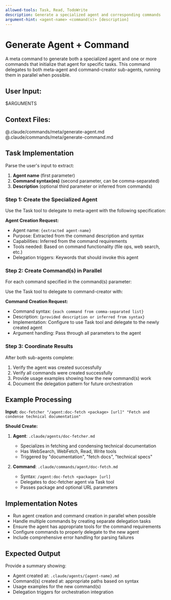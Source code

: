 ```yaml
---
allowed-tools: Task, Read, TodoWrite
description: Generate a specialized agent and corresponding commands
argument-hint: <agent-name> <command(s)> [description]
---
```


# Generate Agent + Command

A meta command to generate both a specialized agent and one or more commands that initialize that agent for specific tasks. This command delegates to both meta-agent and command-creator sub-agents, running them in parallel when possible.

## User Input:
$ARGUMENTS

## Context Files:
@.claude/commands/meta/generate-agent.md
@.claude/commands/meta/generate-command.md

## Task Implementation

Parse the user's input to extract:
1. **Agent name** (first parameter)
2. **Command syntax(es)** (second parameter, can be comma-separated)
3. **Description** (optional third parameter or inferred from commands)

### Step 1: Create the Specialized Agent

Use the Task tool to delegate to meta-agent with the following specification:

**Agent Creation Request:**
- Agent name: `{extracted agent-name}`
- Purpose: Extracted from the command description and syntax
- Capabilities: Inferred from the command requirements
- Tools needed: Based on command functionality (file ops, web search, etc.)
- Delegation triggers: Keywords that should invoke this agent

### Step 2: Create Command(s) in Parallel

For each command specified in the command(s) parameter:

Use the Task tool to delegate to command-creator with:

**Command Creation Request:**
- Command syntax: `{each command from comma-separated list}`
- Description: `{provided description or inferred from syntax}`
- Implementation: Configure to use Task tool and delegate to the newly created agent
- Argument handling: Pass through all parameters to the agent

### Step 3: Coordinate Results

After both sub-agents complete:
1. Verify the agent was created successfully
2. Verify all commands were created successfully
3. Provide usage examples showing how the new command(s) work
4. Document the delegation pattern for future orchestration

## Example Processing

**Input:** `doc-fetcher "/agent:doc-fetch <package> [url]" "Fetch and condense technical documentation"`

**Should Create:**
1. **Agent**: `.claude/agents/doc-fetcher.md` 
   - Specializes in fetching and condensing technical documentation
   - Has WebSearch, WebFetch, Read, Write tools
   - Triggered by "documentation", "fetch docs", "technical specs"

2. **Command**: `.claude/commands/agent/doc-fetch.md`
   - Syntax: `/agent:doc-fetch <package> [url]`
   - Delegates to doc-fetcher agent via Task tool
   - Passes package and optional URL parameters

## Implementation Notes

- Run agent creation and command creation in parallel when possible
- Handle multiple commands by creating separate delegation tasks
- Ensure the agent has appropriate tools for the command requirements
- Configure commands to properly delegate to the new agent
- Include comprehensive error handling for parsing failures

## Expected Output

Provide a summary showing:
- Agent created at: `.claude/agents/{agent-name}.md`
- Command(s) created at: appropriate paths based on syntax
- Usage examples for the new command(s)
- Delegation triggers for orchestration integration